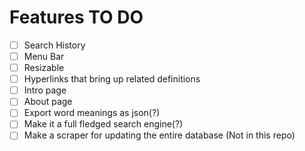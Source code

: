 # Features TO DO

- [ ] Search History
- [ ] Menu Bar
- [ ] Resizable
- [ ] Hyperlinks that bring up related definitions
- [ ] Intro page
- [ ] About page
- [ ] Export word meanings as json(?)
- [ ] Make it a full fledged search engine(?)
- [ ] Make a scraper for updating the entire database (Not in this repo)
